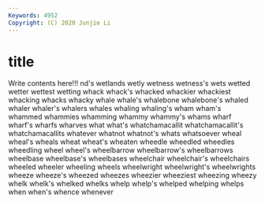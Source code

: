 ```yaml
---
Keywords: 4952
Copyright: (C) 2020 Junjie Li
---
```


# title

Write contents here!!!
nd's 
wetlands 
wetly 
wetness 
wetness's 
wets 
wetted 
wetter
wettest 
wetting 
whack 
whack's 
whacked 
whackier 
whackiest 
whacking 
whacks 
whacky
whale 
whale's 
whalebone 
whalebone's 
whaled 
whaler 
whaler's 
whalers 
whales 
whaling
whaling's 
wham 
wham's 
whammed 
whammies 
whamming 
whammy 
whammy's 
whams 
wharf
wharf's 
wharfs 
wharves 
what 
what's 
whatchamacallit 
whatchamacallit's 
whatchamacallits 
whatever 
whatnot
whatnot's 
whats 
whatsoever 
wheal 
wheal's 
wheals 
wheat 
wheat's 
wheaten 
wheedle
wheedled 
wheedles 
wheedling 
wheel 
wheel's 
wheelbarrow 
wheelbarrow's 
wheelbarrows 
wheelbase 
wheelbase's
wheelbases 
wheelchair 
wheelchair's 
wheelchairs 
wheeled 
wheeler 
wheeling 
wheels 
wheelwright 
wheelwright's
wheelwrights 
wheeze 
wheeze's 
wheezed 
wheezes 
wheezier 
wheeziest 
wheezing 
wheezy 
whelk
whelk's 
whelked 
whelks 
whelp 
whelp's 
whelped 
whelping 
whelps 
when 
when's
whence 
whenever 
